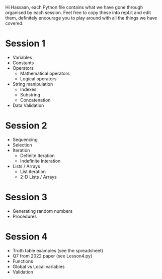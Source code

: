 Hi Hassaan, each Python file contains what we have gone through organised by each session.
Feel free to copy these into repl.it and edit them, definitely encourage you to play around with all the things we have covered.

# Session 1
* Variables
* Constants
* Operators
    * Mathematical operators
    * Logical operators
* String manipulation
    * Indexes
    * Substring
    * Concatenation
* Data Validation

# Session 2
* Sequencing
* Selection
* Iteration
    * Definite Iteration
    * Indefinite Interation
* Lists / Arrays
    * List iteration
    * 2-D Lists / Arrays

# Session 3
* Generating random numbers
* Procedures

# Session 4
* Truth table examples (see the spreadsheet)
* Q7 from 2022 paper (see Lesson4.py)
* Functions
* Global vs Local variables
* Validation
